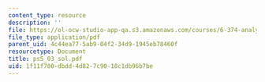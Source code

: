 ```yaml
---
content_type: resource
description: ''
file: https://ol-ocw-studio-app-qa.s3.amazonaws.com/courses/6-374-analysis-and-design-of-digital-integrated-circuits-fall-2003/1f11f780dbdd4d827c9018c1db96b7be_ps5_03_sol.pdf
file_type: application/pdf
parent_uid: 4c44ea77-5ab9-04f2-34d9-1945eb78460f
resourcetype: Document
title: ps5_03_sol.pdf
uid: 1f11f780-dbdd-4d82-7c90-18c1db96b7be
---
```

